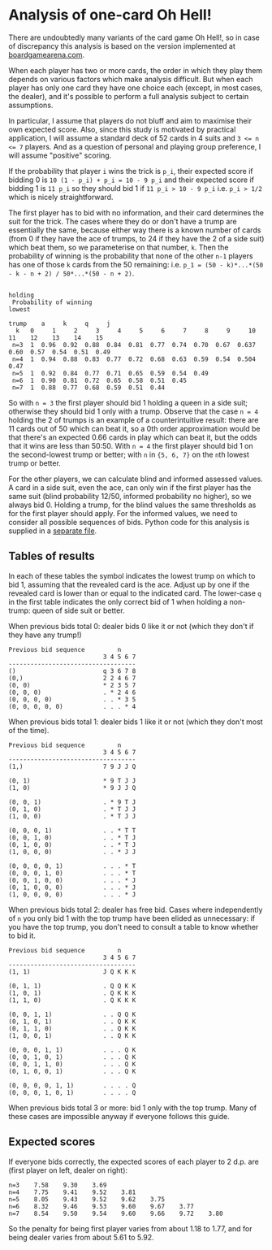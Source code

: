Analysis of one-card Oh Hell!
=============================

There are undoubtedly many variants of the card game Oh Hell!, so in case of discrepancy this analysis is based on the
version implemented at [boardgamearena.com](https://en.boardgamearena.com/gamepanel?game=ohhell).

When each player has two or more cards, the order in which they play them depends on various factors which make
analysis difficult. But when each player has only one card they have one choice each (except, in most cases, the
dealer), and it's possible to perform a full analysis subject to certain assumptions.

In particular, I assume that players do not bluff and aim to maximise their own expected score. Also, since this study
is motivated by practical application, I will assume a standard deck of 52 cards in 4 suits and `3 <= n <= 7` players.
And as a question of personal and playing group preference, I will assume "positive" scoring.

If the probability that player `i` wins the trick is `p_i`, their expected score if bidding 0 is
`10 (1 - p_i) + p_i = 10 - 9 p_i` and their expected score if bidding 1 is `11 p_i` so they should bid 1 if
`11 p_i > 10 - 9 p_i` i.e. `p_i > 1/2` which is nicely straightforward.

The first player has to bid with no information, and their card determines the suit for the trick. The cases where they
do or don't have a trump are essentially the same, because either way there is a known number of cards (from 0 if they
have the ace of trumps, to 24 if they have the 2 of a side suit) which beat them, so we parameterise on that number,
`k`. Then the probability of winning is the probability that none of the other `n-1` players has one of those `k` cards
from the 50 remaining: i.e. `p_1 = (50 - k)*...*(50 - k - n + 2) / 50*...*(50 - n + 2)`.

                                                                         holding
     Probability of winning                                               lowest
                                                                          trump    a     k     q     j
      k   0     1     2     3     4     5     6     7     8     9     10    11    12    13    14    15
     n=3  1  0.96  0.92  0.88  0.84  0.81  0.77  0.74  0.70  0.67  0.637  0.60  0.57  0.54  0.51  0.49
     n=4  1  0.94  0.88  0.83  0.77  0.72  0.68  0.63  0.59  0.54  0.504  0.47
     n=5  1  0.92  0.84  0.77  0.71  0.65  0.59  0.54  0.49
     n=6  1  0.90  0.81  0.72  0.65  0.58  0.51  0.45
     n=7  1  0.88  0.77  0.68  0.59  0.51  0.44

So with `n = 3` the first player should bid 1 holding a queen in a side suit; otherwise they should bid 1 only with
a trump. Observe that the case `n = 4` holding the 2 of trumps is an example of a counterintuitive result: there are 11
cards out of 50 which can beat it, so a 0th order approximation would be that there's an expected 0.66 cards in play
which can beat it, but the odds that it wins are less than 50:50. With `n = 4` the first player should bid 1 on the
second-lowest trump or better; with `n` in `{5, 6, 7}` on the `n`th lowest trump or better.

For the other players, we can calculate blind and informed assessed values. A card in a side suit, even the ace, can
only win if the first player has the same suit (blind probability 12/50, informed probability no higher), so we always
bid 0. Holding a trump, for the blind values the same thresholds as for the first player should apply. For the
informed values, we need to consider all possible sequences of bids. Python code for this analysis is supplied in a
[separate file](https://github.com/pjt33/oh_hell_analysis/blob/master/one_card_analysis.py).


Tables of results
-----------------

In each of these tables the symbol indicates the lowest trump on which to bid 1, assuming that the revealed card is
the ace. Adjust up by one if the revealed card is lower than or equal to the indicated card. The lower-case `q` in the
first table indicates the only correct bid of 1 when holding a non-trump: queen of side suit or better.

When previous bids total 0: dealer bids 0 like it or not (which they don't if they have any trump!)

    Previous bid sequence         n
                              3 4 5 6 7
    -----------------------------------
    ()                        q 3 6 7 8
    (0,)                      2 2 4 6 7
    (0, 0)                    * 2 3 5 7
    (0, 0, 0)                 . * 2 4 6
    (0, 0, 0, 0)              . . * 3 5
    (0, 0, 0, 0, 0)           . . . * 4


When previous bids total 1: dealer bids 1 like it or not (which they don't most of the time).

    Previous bid sequence         n
                              3 4 5 6 7
    -----------------------------------
    (1,)                      7 9 J J Q
    
    (0, 1)                    * 9 T J J
    (1, 0)                    * 9 J J Q
    
    (0, 0, 1)                 . * 9 T J
    (0, 1, 0)                 . * T J J
    (1, 0, 0)                 . * T J J
    
    (0, 0, 0, 1)              . . * T T
    (0, 0, 1, 0)              . . * T J
    (0, 1, 0, 0)              . . * T J
    (1, 0, 0, 0)              . . * J J
    
    (0, 0, 0, 0, 1)           . . . * T
    (0, 0, 0, 1, 0)           . . . * T
    (0, 0, 1, 0, 0)           . . . * J
    (0, 1, 0, 0, 0)           . . . * J
    (1, 0, 0, 0, 0)           . . . * J


When previous bids total 2: dealer has free bid. Cases where independently of `n` you only bid 1 with the top trump
have been elided as unnecessary: if you have the top trump, you don't need to consult a table to know whether to bid
it.

    Previous bid sequence         n
                              3 4 5 6 7
    -----------------------------------
    (1, 1)                    J Q K K K
    
    (0, 1, 1)                 . Q Q K K
    (1, 0, 1)                 . Q K K K
    (1, 1, 0)                 . Q K K K
    
    (0, 0, 1, 1)              . . Q Q K
    (0, 1, 0, 1)              . . Q K K
    (0, 1, 1, 0)              . . Q K K
    (1, 0, 0, 1)              . . Q K K
    
    (0, 0, 0, 1, 1)           . . . Q K
    (0, 0, 1, 0, 1)           . . . Q K
    (0, 0, 1, 1, 0)           . . . Q K
    (0, 1, 0, 0, 1)           . . . Q K
    
    (0, 0, 0, 0, 1, 1)        . . . . Q
    (0, 0, 0, 1, 0, 1)        . . . . Q


When previous bids total 3 or more: bid 1 only with the top trump. Many of these cases are impossible anyway if
everyone follows this guide.


Expected scores
---------------
If everyone bids correctly, the expected scores of each player to 2 d.p. are (first player on left, dealer on right):

    n=3    7.58    9.30    3.69
    n=4    7.75    9.41    9.52    3.81
    n=5    8.05    9.43    9.52    9.62    3.75
    n=6    8.32    9.46    9.53    9.60    9.67    3.77
    n=7    8.54    9.50    9.54    9.60    9.66    9.72    3.80

So the penalty for being first player varies from about 1.18 to 1.77, and for being dealer varies from about 5.61 to
5.92.
